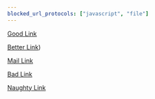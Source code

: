 ```yaml
---
blocked_url_protocols: ["javascript", "file"]
---
```


[Good Link](http://marked.js.org)

[Better Link](https://marked.js.org))

[Mail Link](mailto:marked@example.com)

[Bad Link](file:///etc/passwd)

[Naughty Link](javascript:alert('xss'))
